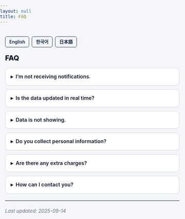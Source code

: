 ```yaml
---
layout: null
title: FAQ
---
```


<style>
  :root{
    --fg:#111827;         /* main text */
    --bg:#F4F6F9;         /* global background */
    --muted:#6b7280;      /* secondary text */
    --border:#d1d5db;     /* border */
    --card:#ffffff;       /* card background */
    --primary:#142743;    /* brand color */
  }

  html, body {
    margin:0; padding:0;
    background:var(--bg); color:var(--fg);
    font-family:-apple-system,BlinkMacSystemFont,"Segoe UI",Roboto,"Noto Sans","Apple SD Gothic Neo",sans-serif;
    line-height:1.6; font-size:16px;
    -webkit-font-smoothing:antialiased; text-rendering:optimizeLegibility;
  }
  main.doc {
    max-width: 720px; margin: 0 auto; padding: 20px 16px 48px;
  }

  /* language switch */
  .lang-switch {
    display:flex; gap:8px; margin-bottom:16px;
  }
  .lang-switch a {
    padding:5px 12px; border-radius:6px;
    border:1px solid var(--primary);
    color:var(--primary);
    font-size:14px; font-weight:600;
    text-decoration:none;
    transition: all .2s;
    background:var(--bg);
  }
  .lang-switch a:hover {
    background:var(--primary); color:white;
  }

  h1 {
    font-size: 22px; font-weight: 800; letter-spacing:-0.2px;
    margin: 6px 0 12px;
  }
  p.lead { margin: 0 0 12px; color: var(--muted); }

  details {
    border:1px solid var(--border);
    border-radius:12px; background:var(--card);
    overflow:hidden; margin:12px 0;
    box-shadow:0 1px 2px rgba(0,0,0,0.03);
  }
  summary {
    list-style:none; cursor:pointer; font-weight:600;
    padding:14px 16px; user-select:none;
  }
  summary::-webkit-details-marker { display:none; }
  summary::before {
    content:"▸"; display:inline-block; margin-right:8px;
    transition: transform .18s ease;
  }
  details[open] summary::before { transform: rotate(90deg); }
  .details-body { padding: 0 16px 14px; }

  hr { border:0; border-top:1px solid var(--border); margin:20px 0; }
  .updated { color:var(--muted); font-style:italic; font-size:.95rem; margin-top:16px; }
</style>

<main class="doc">

<div class="lang-switch">
  <a href="https://thinker89.github.io/docs_hub/project_market_mood/docs/faq_en.html">English</a>
  <a href="https://thinker89.github.io/docs_hub/project_market_mood/docs/faq_ko.html">한국어</a>
  <a href="https://thinker89.github.io/docs_hub/project_market_mood/docs/faq_ja.html">日本語</a>
</div>

# FAQ

<details>
  <summary>I’m not receiving notifications.</summary>
  <div class="details-body">
    Please check if notifications are turned on in the app settings, if your thresholds and time options are set as you want, and if notification permission is granted.<br><br>
    Some devices may automatically put the app into “sleep mode” after long periods of inactivity, which can block notifications.<br><br>
    Check your device manufacturer’s instructions on how to exclude the app from sleep mode. Opening the app at least once a week also helps prevent the system from treating it as inactive.
  </div>
</details>

<details>
  <summary>Is the data updated in real time?</summary>
  <div class="details-body">
    No. The app does not provide real-time data.<br><br>
    We show data provided by CNN Business and FRED, and these sources do not update in real time.<br><br>
    The last update time is displayed on the CNN F&amp;G and FRED VIX sections in the app.<br><br>
    Except for Fear &amp; Greed, all indicators are from FRED and share the same update time as FRED VIX.
  </div>
</details>

<details>
  <summary>Data is not showing.</summary>
  <div class="details-body">
    First, check your network connection.<br><br>
    If data providers (CNN Business, FRED) are delayed or temporarily unavailable, the app may not be able to display data.
  </div>
</details>

<details>
  <summary>Do you collect personal information?</summary>
  <div class="details-body">
    No. This app has no login feature and does not collect any personal information from users.
  </div>
</details>

<details>
  <summary>Are there any extra charges?</summary>
  <div class="details-body">
    No. This app is sold as a paid app, and there are no in-app purchases or ads.
  </div>
</details>

<details>
  <summary>How can I contact you?</summary>
  <div class="details-body">
    If you have any questions, please send us an email:<br>
    "arksoft.cs@gmail.com"
  </div>
</details>

<hr />
<div class="updated">Last updated: 2025-09-14</div>

</main>
